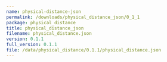 ```yaml
---
name: physical-distance-json
permalink: /downloads/physical_distance_json/0_1_1
package: physical_distance
title: physical_distance_json
filename: physical_distance.json
version: 0.1.1
full_version: 0.1.1
file: /data/physical_distance/0.1.1/physical_distance.json
---
```

